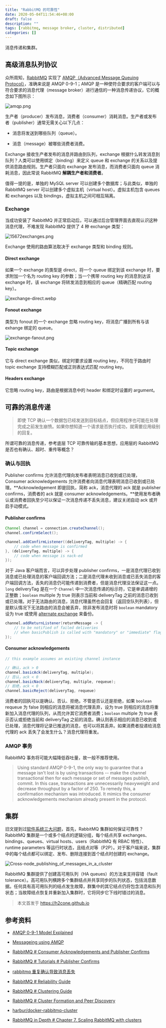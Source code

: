 ```yaml
---
title: "RabbitMQ 的可靠性"
date: 2020-05-04T11:54:46+08:00
draft: false
description: ""
tags: [rabbitmq, message broker, cluster, distributed]
categories: []
---
```


消息传递和集群。

<!--more-->

## 高级消息队列协议

众所周知，[RabbitMQ](https://www.rabbitmq.com/) 实现了 [AMQP（Advanced Message Queuing Protocol）](https://en.wikipedia.org/wiki/Advanced_Message_Queuing_Protocol)，准确来说是 AMQP 0-9-1；AMQP 是一种使符合要求的客户端可以与符合要求的消息代理（message broker）进行通信的一种消息传递协议，它的概念如下图所示：

![amqp.png](/img/rabbitmq/amqp.png)

生产者（producer）发布消息，消费者（consumer）消耗消息。生产者或发布者（publisher）通常无需关心以下几点：

- 消息将发送到哪些队列（queue）。

- 消息（message）被哪些消费者消费。

Exchange 接收生产者发布的消息并路由到队列，exchange 根据什么转发消息到队列？人类可以使用绑定（binding）来定义 queue 和 exchange 的关系以及提供消息路由规则。生产者只面向 exchange 发布消息，而消费者只面向 queue 消耗消息，因此常说 RabbitMQ **解耦生产者和消费者**。

值得一提的是，单独的 MySQL server 可以创建多个数据库；与此类似，单独的 RabbitMQ server 可以创建多个虚拟主机（virtual host）。虚拟主机包含 queues 和 exchanges 以及 bindings，虚拟主机之间可相互隔离。

### Exchange

当成功安装了 RabbitMQ 并正常启动后，可以通过后台管理界面去直观认识这种消息代理，不难发现 RabbitMQ 提供了 4 种 exchange 类型：

![15672exchanges.png](/img/rabbitmq/15672exchanges.png)

Exchange 使用的路由算法取决于 exchange 类型和 binding 规则。

#### Direct exchange

如果一个 exchange 的类型是 direct，将一个 queue 绑定到该 exchange 时，要求附加一个名为 routing key 的参数；当一个携带 routing key 的消息到达该 exchange 时，该 exchange 将转发消息到相应的 queue（精确匹配 routing key）。

![exchange-direct.webp](/img/rabbitmq/exchange-direct.webp)

#### Fonout exchange

类型为 fonout 的一个 exchange 忽略 routing key，将消息广播到所有与该 exhange 绑定的 queue。

![exchange-fanout.png](/img/rabbitmq/exchange-fanout.webp)

#### Topic exchange

它与 direct exchange 类似，绑定时要求设置 routing key，不同在于路由时 topic exchange 支持模糊匹配或正则表达式匹配 routing key。

#### Headers exchange

它忽略 routing key，路由是根据消息中的 header 和绑定时设置的 argument。

## 可靠的消息传递

> 即使 TCP 确认一个数据包已经发送到目标结点，但应用程序也可能在处理完成之前发生崩愤。如果你想知道一个请求是否执行成功，就需要应用级别的回复。

所谓可靠的消息传递，参考底层 TCP 可靠传输的基本思想，应用层的 RabbitMQ 是否也有确认、超时、重传等概念？

### 确认与回执

Publisher confirms 允许消息代理向发布者表明消息已收到或已处理，Consumer acknowledgements 允许消费者向消息代理表明消息已收到或已处理。**Acknowledgement 即是回执，简称 ack，消息代理的 ack 就是 publisher confirms，消费者的 ack 就是 consumer acknowledgements。**使用发布者确认或消费者回执至少可以保证一次消息传递不丢失消息，建议关闭自动 ack 或开启手动模式。

#### Publisher confirms

```java
Channel channel = connection.createChannel();
channel.confirmSelect();

channel.addConfirmListener((deliveryTag, multiple) -> {
    // code when message is confirmed
}, (deliveryTag, multiple) -> {
    // code when message is nack-ed
});
```

对于 Java 客户端而言，可以异步处理 publisher confirms，一是消息代理已收到消息或已处理消息的客户端回调方法；二是消息代理未收到消息或已丢失消息的客户端回调方法，丢失的消息仍可能传递到消费者，但是消息代理没法保证这一点。`long` deliveryTag 是在一个 `Channel` 中一次消息传递的标示符，它是单调递增的正整数；`boolean` multiple 为 true 则表示当前和 deliveryTag 之前的消息已收到或已处理。对于无法路由的消息，消息代理虽然也会回复（返回空队列列表），但是默认情况下无法路由的消息会被丢弃，除非发布消息时将 `boolean` mandatory 设为 true 或使用 [alternate exchange](https://www.rabbitmq.com/ae.html) 来备份。

```java
channel.addReturnListener(returnMessage -> {
    // to be notified of failed deliveries
    // when basicPublish is called with "mandatory" or "immediate" flags set
});
```

#### Consumer acknowledgements

```java
// this example assumes an existing channel instance

// 确认，ack > 0
channel.basicAck(deliveryTag, multiple);
// 否认，ack < 0
channel.basicNack(deliveryTag, multiple, requeue);
// 拒绝，ack < 0
channel.basicReject(deliveryTag, requeue)
```

消费者的回执可以是确认、否认、拒绝。不管是否认还是拒绝，如果 `boolean` requeue 为 false 则相应的消息将被消息代理丢弃，设为 true 则相应的消息将重新加入消息代理的队列，从而允许其它消费者消费；`boolean` multiple 为 true 表示否认或拒绝当前和 deliveryTag 之前的消息。确认则表示相应的消息已收到或已处理，消息代理将记录已推送的消息，也可以将其丢弃。如果消费者投递给消息代理的 ack 丢失了会发生什么？消息代理将重发。

### AMQP 事务

RabbitMQ 事务将可能大幅降低吞吐量，故一般不推荐使用。

> Using standard AMQP 0-9-1, the only way to guarantee that a message isn't lost is by using transactions -- make the channel transactional then for each message or set of messages publish, commit. In this case, transactions are unnecessarily heavyweight and decrease throughput by a factor of 250. To remedy this, a confirmation mechanism was introduced. It mimics the consumer acknowledgements mechanism already present in the protocol.

## 集群

旧文提到过[软件系统三大问题](https://h2cone.github.io/post/2020/03/distributed-cache/#%E8%BD%AF%E4%BB%B6%E7%B3%BB%E7%BB%9F%E4%B8%89%E5%A4%A7%E9%97%AE%E9%A2%98)，首先，RabbitMQ 集群如何保证可靠性？RabbitMQ 集群是一个或多个结点的逻辑分组，每个结点共享 exchanges、bindings、queues、virtual hosts、users（RabbitMQ 有 RBAC 特性）、runtime parameters 等运行时状态，且结点对等（P2P）。对于客户端来说，集群中的每个结点都可以绑定、发布、删除连接到首个结点时创建的 exchange。

![Cross-node_publishing_of_messages_in_a_cluster](/img/rabbitmq/Cross-node_publishing_of_messages_in_a_cluster.jpg)

RabbitMQ 集群提供了创建高可用队列（HA queues）的方法来支持容错（fault tolerance）。高可用队列横跨多个集群结点并共享同步的队列状态，包括消息数据。任何具有高可用队列的结点发生故障，群集中的其它结点仍将包含消息和队列状态；当故障结点恢复并重新加入集群时，它将同步它下线时错过的消息。

> 本文首发于 https://h2cone.github.io

## 参考资料

- [AMQP 0-9-1 Model Explained](https://www.rabbitmq.com/tutorials/amqp-concepts.html)

- [Messageing using AMQP](https://www.slideshare.net/rahula24/amqp-basic)

- [RabbitMQ # Consumer Acknowledgements and Publisher Confirms](https://www.rabbitmq.com/confirms.html)

- [RabbitMQ # Tutorials # Publisher Confirms](https://www.rabbitmq.com/tutorials/tutorial-seven-java.html)

- [rabbitmq 重复确认导致消息丢失](https://www.cnblogs.com/littleatp/p/6087856.html)

- [RabbitMQ # Reliability Guide](https://www.rabbitmq.com/reliability.html)

- [RabbitMQ # Clustering Guide](https://www.rabbitmq.com/clustering.html)

- [RabbitMQ # Cluster Formation and Peer Discovery](https://www.rabbitmq.com/cluster-formation.html)

- [harbur/docker-rabbitmq-cluster](https://github.com/harbur/docker-rabbitmq-cluster)

- [RabbitMQ in Depth # Chapter 7. Scaling RabbitMQ with clusters](https://livebook.manning.com/book/rabbitmq-in-depth/chapter-7/1)
